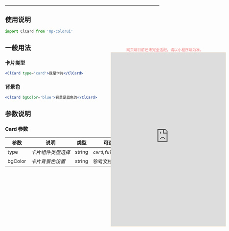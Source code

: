 ****

## 使用说明

```jsx
import ClCard from 'mp-colorui'
```



## 一般用法

### 卡片类型

```jsx
<ClCard type='card'>我是卡片</ClCard>
```

### 背景色

```jsx
<ClCard bgColor='blue'>背景是蓝色的</ClCard>
```





## 参数说明

### Card 参数

| 参数    | 说明               | 类型   | 可选值                         | 默认值   |
| ------- | ------------------ | ------ | ------------------------------ | -------- |
| type    | *卡片组件类型选择* | string | *`card`*,*`full`*              | *`card`* |
| bgColor | *卡片背景色设置*   | string | 参考文档 [默认色](/home/color) | -        |


<div style="position: fixed; right:10px; top: 5%">
<div style="width: 355px; display: flex; flex-wrap: wrap; justify-content: center; align-items: center; font-size: 12px; color: lightcoral">网页端目前还未完全适配，请以小程序端为准。</div>
<iframe style="border: 1px solid antiquewhite" src="https://yinliangdream.github.io/mp-colorui-h5-demo/#/pages/components/card/index" height="568" width="375"></iframe>
</div>
